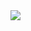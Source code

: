 <img src="https://capsule-render.vercel.app/api?type=slice&color=auto&height=300&section=header&text=Doyoung%20render&fontSize=90" />
